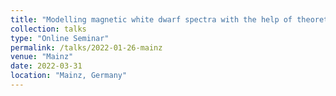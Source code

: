 ```yaml
---
title: "Modelling magnetic white dwarf spectra with the help of theoretical chemistry"
collection: talks
type: "Online Seminar"
permalink: /talks/2022-01-26-mainz
venue: "Mainz"
date: 2022-03-31
location: "Mainz, Germany"
---
```

